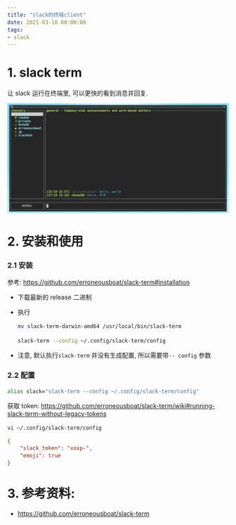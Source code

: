 ```yaml
---
title: "slack的终端client"
date: 2021-03-10 00:00:00
tags:
- slack
---
```


# 1. slack term

让 slack 运行在终端里, 可以更快的看到消息并回复.

![Screenshot](slack%E7%9A%84%E7%BB%88%E7%AB%AFclient/screenshot.png)

<!-- more -->

# 2. 安装和使用

### 2.1 安装

参考: https://github.com/erroneousboat/slack-term#installation

+ 下载最新的 release 二进制

+ 执行

  ```bash
  mv slack-term-darwin-amd64 /usr/local/bin/slack-term

  slack-term --config ~/.config/slack-term/config
  ```

+ 注意, 默认执行`slack-term`  并没有生成配置, 所以需要带`-- config` 参数



### 2.2 配置

```bash
alias slack="slack-term --config ~/.config/slack-term/config"
```

获取 token: https://github.com/erroneousboat/slack-term/wiki#running-slack-term-without-legacy-tokens



`vi ~/.config/slack-term/config`

```ini
{
	"slack_token": "xoxp-",
	"emoji": true
}
```

# 3. 参考资料:

+ https://github.com/erroneousboat/slack-term